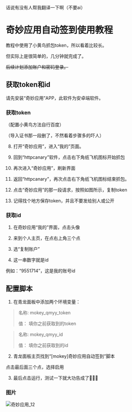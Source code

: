 话说有没有人帮我翻译一下啊（不要ai）

# 奇妙应用自动签到使用教程

教程中使用了小黄鸟抓包token，所以看着比较长。

但实际上是很简单的，几分钟就完成了。

<del>后续计划添加账户和密码登录。</del>

## 获取token和id
请先安装“奇妙应用”APP，此软件为安卓端软件。


### 获取token
（配置小黄鸟方法自行百度）

（导入证书那一段删了，不然看着步骤多的吓人）

8. 打开“奇妙应用”，进入“我的”页面。

9. 回到“httpcanary”软件，点击右下角纸飞机图标开始抓包

10. 再次进入“奇妙应用”，刷新界面

11. 返回“httpcanary”，再次点击右下角纸飞机图标结束抓包。

12. 点击“奇妙应用”的那一段请求，按照如图所示，复制token

13. 记得找个地方保存token，并且不要发给别人或公开

### 获取id
1. 在奇妙应用“我的”界面，点击头像

2. 来到个人主页，在点右上角三个点

3. 选“复制账户”

4. 这一串数字就是id

例如：“9551714”，这是我的账号id

## 配置脚本

1. 在青龙面板中添加两个环境变量：

> 名称:
> mokey_qmyy_token
>
> 值：
> 填你之前获取到的token
>


> 名称:
> mokey_qmyy_id
>
> 值：
> 填你之前获取到的id
>

2. 青龙面板主页找到“[mokey]奇妙应用自动签到”脚本

点击最后面三个点，选择启用

3. 最后点击运行，测试一下就大功告成了🎉🎉🎉


### 图片

![奇妙应用_12](https://gitee.com/quan_ge/mokey-qinglong/raw/main/help/jpg/help_qmyy_12.jpg "奇妙应用_12")
